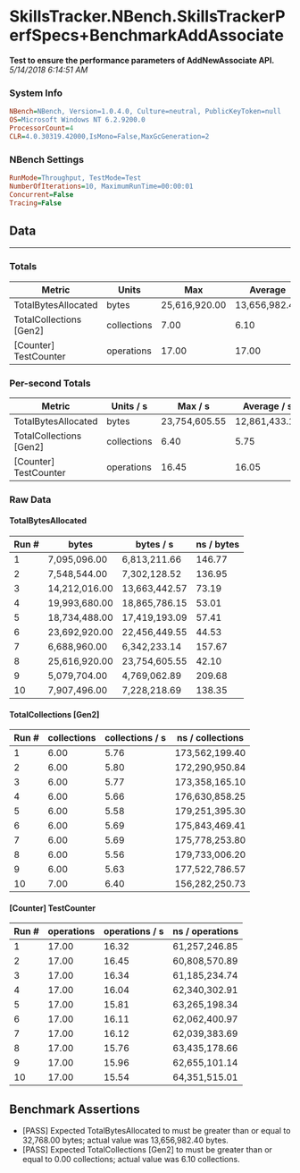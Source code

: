 ﻿# SkillsTracker.NBench.SkillsTrackerPerfSpecs+BenchmarkAddAssociate
__Test to ensure the performance parameters of AddNewAssociate API.__
_5/14/2018 6:14:51 AM_
### System Info
```ini
NBench=NBench, Version=1.0.4.0, Culture=neutral, PublicKeyToken=null
OS=Microsoft Windows NT 6.2.9200.0
ProcessorCount=4
CLR=4.0.30319.42000,IsMono=False,MaxGcGeneration=2
```

### NBench Settings
```ini
RunMode=Throughput, TestMode=Test
NumberOfIterations=10, MaximumRunTime=00:00:01
Concurrent=False
Tracing=False
```

## Data
-------------------

### Totals
|          Metric |           Units |             Max |         Average |             Min |          StdDev |
|---------------- |---------------- |---------------- |---------------- |---------------- |---------------- |
|TotalBytesAllocated |           bytes |   25,616,920.00 |   13,656,982.40 |    5,079,704.00 |    7,785,699.29 |
|TotalCollections [Gen2] |     collections |            7.00 |            6.10 |            6.00 |            0.32 |
|[Counter] TestCounter |      operations |           17.00 |           17.00 |           17.00 |            0.00 |

### Per-second Totals
|          Metric |       Units / s |         Max / s |     Average / s |         Min / s |      StdDev / s |
|---------------- |---------------- |---------------- |---------------- |---------------- |---------------- |
|TotalBytesAllocated |           bytes |   23,754,605.55 |   12,861,433.18 |    4,769,062.89 |    7,267,894.21 |
|TotalCollections [Gen2] |     collections |            6.40 |            5.75 |            5.56 |            0.24 |
|[Counter] TestCounter |      operations |           16.45 |           16.05 |           15.54 |            0.29 |

### Raw Data
#### TotalBytesAllocated
|           Run # |           bytes |       bytes / s |      ns / bytes |
|---------------- |---------------- |---------------- |---------------- |
|               1 |    7,095,096.00 |    6,813,211.66 |          146.77 |
|               2 |    7,548,544.00 |    7,302,128.52 |          136.95 |
|               3 |   14,212,016.00 |   13,663,442.57 |           73.19 |
|               4 |   19,993,680.00 |   18,865,786.15 |           53.01 |
|               5 |   18,734,488.00 |   17,419,193.09 |           57.41 |
|               6 |   23,692,920.00 |   22,456,449.55 |           44.53 |
|               7 |    6,688,960.00 |    6,342,233.14 |          157.67 |
|               8 |   25,616,920.00 |   23,754,605.55 |           42.10 |
|               9 |    5,079,704.00 |    4,769,062.89 |          209.68 |
|              10 |    7,907,496.00 |    7,228,218.69 |          138.35 |

#### TotalCollections [Gen2]
|           Run # |     collections | collections / s |ns / collections |
|---------------- |---------------- |---------------- |---------------- |
|               1 |            6.00 |            5.76 |  173,562,199.40 |
|               2 |            6.00 |            5.80 |  172,290,950.84 |
|               3 |            6.00 |            5.77 |  173,358,165.10 |
|               4 |            6.00 |            5.66 |  176,630,858.25 |
|               5 |            6.00 |            5.58 |  179,251,395.30 |
|               6 |            6.00 |            5.69 |  175,843,469.41 |
|               7 |            6.00 |            5.69 |  175,778,253.80 |
|               8 |            6.00 |            5.56 |  179,733,006.20 |
|               9 |            6.00 |            5.63 |  177,522,786.57 |
|              10 |            7.00 |            6.40 |  156,282,250.73 |

#### [Counter] TestCounter
|           Run # |      operations |  operations / s | ns / operations |
|---------------- |---------------- |---------------- |---------------- |
|               1 |           17.00 |           16.32 |   61,257,246.85 |
|               2 |           17.00 |           16.45 |   60,808,570.89 |
|               3 |           17.00 |           16.34 |   61,185,234.74 |
|               4 |           17.00 |           16.04 |   62,340,302.91 |
|               5 |           17.00 |           15.81 |   63,265,198.34 |
|               6 |           17.00 |           16.11 |   62,062,400.97 |
|               7 |           17.00 |           16.12 |   62,039,383.69 |
|               8 |           17.00 |           15.76 |   63,435,178.66 |
|               9 |           17.00 |           15.96 |   62,655,101.14 |
|              10 |           17.00 |           15.54 |   64,351,515.01 |


## Benchmark Assertions

* [PASS] Expected TotalBytesAllocated to must be greater than or equal to 32,768.00 bytes; actual value was 13,656,982.40 bytes.
* [PASS] Expected TotalCollections [Gen2] to must be greater than or equal to 0.00 collections; actual value was 6.10 collections.

